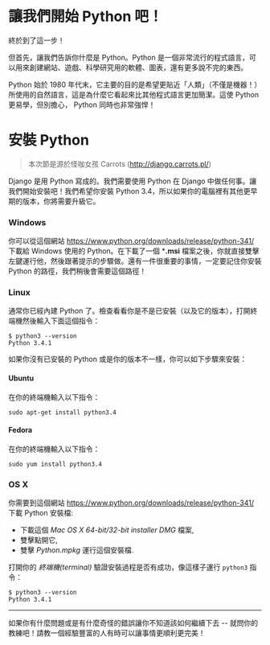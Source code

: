 # 讓我們開始 Python 吧！

終於到了這一步！

但首先，讓我們告訴你什麼是 Python。Python 是一個非常流行的程式語言，可以用來創建網站、遊戲、科學研究用的軟體、圖表，還有更多說不完的東西。

Python 始於 1980 年代末，它主要的目的是希望更貼近「人類」（不僅是機器！）所使用的自然語言，這是為什麼它看起來比其他程式語言更加簡潔。這使 Python 更易學，但別擔心， Python 同時也非常強悍！


# 安裝 Python

> 本次節是源於怪咖女孩 Carrots (http://django.carrots.pl/)

Django 是用 Python 寫成的。我們需要使用 Python 在 Django 中做任何事。讓我們開始安裝吧！我們希望你安裝 Python 3.4，所以如果你的電腦裡有其他更早期的版本，你將需要升級它。


### Windows

你可以從這個網站 https://www.python.org/downloads/release/python-341/ 下載給 Windows 使用的 Python。在下載了一個 ***.msi** 檔案之後，你就直接雙擊左鍵運行他，然後跟著提示的步驟做。還有一件很重要的事情，一定要記住你安裝 Python 的路徑，我們稍後會需要這個路徑！


### Linux

通常你已經內建 Python 了。檢查看看你是不是已安裝（以及它的版本），打開終端機然後輸入下面這個指令：

    $ python3 --version
    Python 3.4.1

如果你沒有已安裝的 Python 或是你的版本不一樣，你可以如下步驟來安裝：


#### Ubuntu

在你的終端機輸入以下指令：

    sudo apt-get install python3.4


#### Fedora

在你的終端機輸入以下指令：

    sudo yum install python3.4


### OS X

你需要到這個網站 https://www.python.org/downloads/release/python-341/ 下載 Python 安裝檔:



* 下載這個 *Mac OS X 64-bit/32-bit installer* *DMG* 檔案,
* 雙擊點開它,
* 雙擊 *Python.mpkg* 運行這個安裝檔.

打開你的 *終端機(terminal)* 驗證安裝過程是否有成功，像這樣子運行 `python3` 指令：

    $ python3 --version
    Python 3.4.1

----

如果你有什麼問題或是有什麼奇怪的錯誤讓你不知道該如何繼續下去 -- 就問你的教練吧！請教一個經驗豐富的人有時可以讓事情更順利更完美！